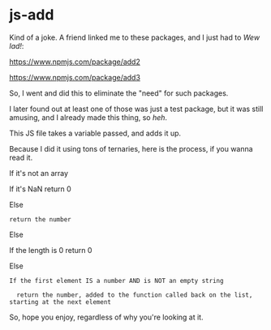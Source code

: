 # js-add
Kind of a joke. A friend linked me to these packages, and I just had to <i>Wew lad!</i>:

https://www.npmjs.com/package/add2

https://www.npmjs.com/package/add3

So, I went and did this to eliminate the "need" for such packages.

I later found out at least one of those was just a test package, but it was still amusing, and I already made this thing, so <i>heh</i>.

This JS file takes a variable passed, and adds it up.

Because I did it using tons of ternaries, here is the process, if you wanna read it.

If it's not an array

  If it's NaN
    return 0
    
  Else
  
    return the number
    
Else

  If the length is 0
    return 0
    
  Else
  
    If the first element IS a number AND is NOT an empty string
    
      return the number, added to the function called back on the list, starting at the next element

So, hope you enjoy, regardless of why you're looking at it.
